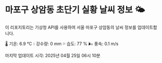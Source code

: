 
# 마포구 상암동 초단기 실황 날씨 정보 🌤️

이 리포지토리는 기상청 API를 사용하여 서울 마포구 상암동의 날씨 정보를 업데이트합니다. 

🌡️ 기온: 6.9 ℃
💧 강수량: 0 mm
💦 습도: 77 %
🌬️ 풍속: 0.1 m/s

마지막 업데이트 시각: 2025년 04월 25일 06시 10분    
